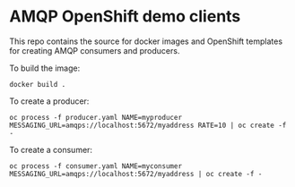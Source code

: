 # AMQP OpenShift demo clients

This repo contains the source for docker images and OpenShift templates for creating AMQP consumers
and producers.

To build the image:

    docker build .

To create a producer:

    oc process -f producer.yaml NAME=myproducer MESSAGING_URL=amqps://localhost:5672/myaddress RATE=10 | oc create -f -

To create a consumer:

    oc process -f consumer.yaml NAME=myconsumer MESSAGING_URL=amqps://localhost:5672/myaddress | oc create -f -
